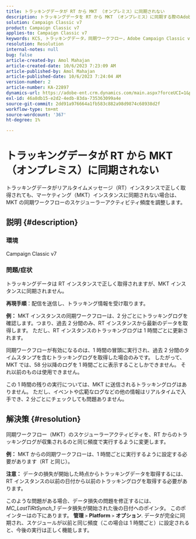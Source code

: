 ```yaml
---
title: トラッキングデータが RT から MKT （オンプレミス）に同期されない
description: トラッキングデータを RT から MKT （オンプレミス）に同期する際のAdobe Campaign Classicの問題を解決する方法を説明します。
solution: Campaign Classic v7
product: Campaign Classic v7
applies-to: Campaign Classic v7
keywords: KCS, トラッキングデータ，同期ワークフロー，Adobe Campaign Classic v7, RT, MKT
resolution: Resolution
internal-notes: null
bug: false
article-created-by: Amol Mahajan
article-created-date: 10/6/2023 7:23:09 AM
article-published-by: Amol Mahajan
article-published-date: 10/6/2023 7:24:04 AM
version-number: 2
article-number: KA-22897
dynamics-url: https://adobe-ent.crm.dynamics.com/main.aspx?forceUCI=1&pagetype=entityrecord&etn=knowledgearticle&id=bd79232d-1964-ee11-be6e-6045bd006ce9
exl-id: 46a8db15-e2d2-4edb-83da-735363099a4e
source-git-commit: 2dd91a976664a1fb583c882a98d9874c68938d2f
workflow-type: tm+mt
source-wordcount: '367'
ht-degree: 1%

---
```


# トラッキングデータが RT から MKT （オンプレミス）に同期されない


トラッキングデータがリアルタイムメッセージ（RT）インスタンスで正しく取得されても、マーケティング（MKT）インスタンスに同期されない場合は、MKT の同期ワークフローのスケジューラーアクティビティ頻度を調整します。

## 説明 {#description}


### 環境

Campaign Classic v7



### 問題/症状

トラッキングデータは RT インスタンスで正しく取得されますが、MKT インスタンスに同期されません。



<b>再現手順</b>：配信を送信し、トラッキング情報を受け取ります。



<b>例：</b> MKT インスタンスの同期ワークフローは、2 分ごとにトラッキングログを確認します。つまり、過去 2 分間のみ、RT インスタンスから最新のデータを取得します。 ただし、RT インスタンスのトラッキングログは 1 時間ごとに更新されます。

同期ワークフローが有効になるのは、1 時間の冒頭に実行され、過去 2 分間のタイムスタンプを含むトラッキングログを取得した場合のみです。 したがって、MKT では、58 分以降のログを 1 時間ごとに表示することしかできません。 それ以前のものは使用できません。

この 1 時間の残りの実行については、MKT に送信されるトラッキングログはありません。 ただし、イベントや広範なログなどの他の情報はリアルタイムで入手でき、2 分ごとにチェックしても問題ありません。


## 解決策 {#resolution}


同期ワークフロー（MKT）のスケジューラーアクティビティを、RT からのトラッキングログが収集されるのと同じ頻度で実行するように変更します。

<b>例：</b> MKT からの同期ワークフローは、1 時間ごとに実行するように設定する必要があります（RT と同じ）。

<b>注意：</b> データの損失が開始した時点からトラッキングデータを取得するには、RT インスタンスの以前の日付から以前のトラッキングログを取得する必要があります。

このような問題がある場合、データ損失の問題を修正するには、 *MC_LastTlRtSynch_1* データ損失が開始された後の日付へのポインタ。 このポインターはの下にあります。 <b>管理</b> `>`  <b>Platform</b> `>`  <b>オプション</b>. データが完全に同期され、スケジュールが以前と同じ頻度（この場合は 1 時間ごと）に設定されると、今後の実行は正しく機能します。
